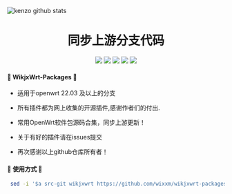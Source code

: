 ![kenzo github stats](https://github-readme-stats.vercel.app/api?username=wixxm&show_icons=true&theme=merko)
            <div align="center">
<h1 align="center">同步上游分支代码</h1>
<img src="https://img.shields.io/github/issues/wixxm/wikjxwrt-packages?color=green">
<img src="https://img.shields.io/github/stars/wixxm/wikjxwrt-packages?color=yellow">
<img src="https://img.shields.io/github/forks/wixxm/wikjxwrt-packages?color=orange">
<img src="https://img.shields.io/github/license/wixxm/wikjxwrt-packages?color=ff69b4">
<img src="https://img.shields.io/github/languages/code-size/wixxm/wikjxwrt-packages?color=blueviolet">
</div>


#### 🎉 WikjxWrt-Packages 🎉
*  适用于openwrt 22.03 及以上的分支
 
*  所有插件都为网上收集的开源插件,感谢作者们的付出.

*  常用OpenWrt软件包源码合集，同步上游更新！

*  关于有好的插件请在issues提交

*  再次感谢以上github仓库所有者！
#### 🌈 使用方式 🌈

```bash
 sed -i '$a src-git wikjxwrt https://github.com/wixxm/wikjxwrt-packages' feeds.conf.default
```
